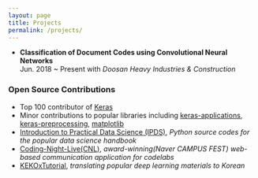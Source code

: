 ```yaml
---
layout: page
title: Projects
permalink: /projects/
---
```


-   **Classification of Document Codes using Convolutional Neural Networks**  
    Jun. 2018 ~ Present with  *Doosan Heavy Industries & Construction*

### Open Source Contributions

- Top 100 contributor of [Keras](https://github.com/keras-team/keras)
- Minor contributions to popular libraries including [keras-applications](https://github.com/keras-team/keras-applications), [keras-preprocessing](https://github.com/keras-team/keras-preprocessing), [matplotlib](https://github.com/matplotlib/matplotlib) 
- [Introduction to Practical Data Science (IPDS)](https://github.com/jaimyoung/ipds-kr), *Python source codes for the popular data science handbook*
- [Coding-Night-Live(CNL)](https://github.com/dduk-ddak/coding-night-live), *award-winning(Naver CAMPUS FEST) web-based communication application for codelabs*
- [KEKOxTutorial](https://github.com/KerasKorea/KEKOxTutorial), *translating popular deep learning materials to Korean*
